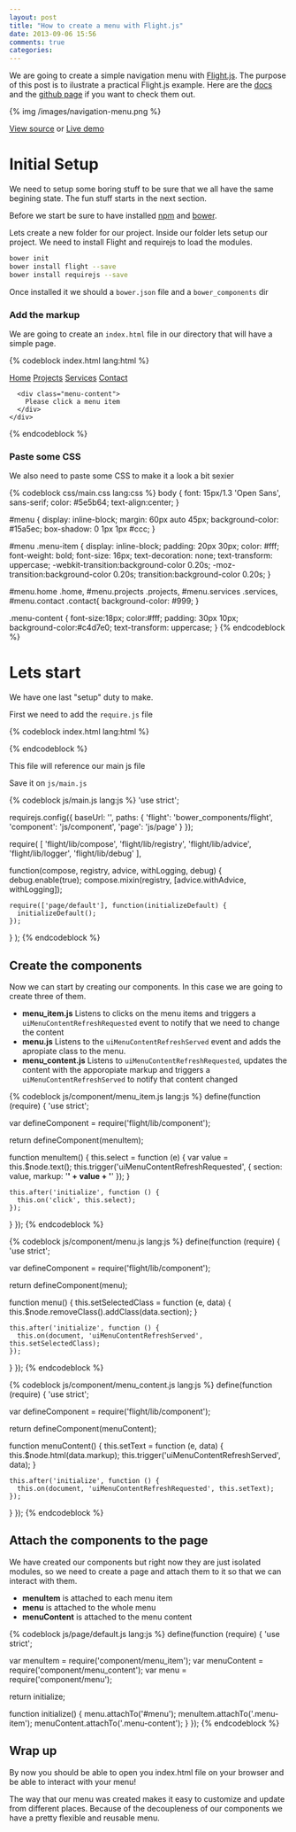 ```yaml
---
layout: post
title: "How to create a menu with Flight.js"
date: 2013-09-06 15:56
comments: true
categories:
---
```


We are going to create a simple navigation menu with
[Flight.js](http://flightjs.github.io/). The purpose of
this post is to ilustrate a practical Flight.js example. Here are the
[docs](https://github.com/flightjs/flight/tree/master/doc) and the [github
page](https://github.com/flightjs/flight)
if you want to check them out.

{% img /images/navigation-menu.png %}

[View source]() or [Live demo]()

# Initial Setup

We need to setup some boring stuff to be sure that we all have the same begining
state. The fun stuff starts in the next section.

Before we start be sure to have installed [npm]() and [bower]().

Lets create a new folder for our project. Inside our folder lets setup our project.
We need to install Flight and requirejs to load the modules.

```bash
bower init
bower install flight --save
bower install requirejs --save
```

Once installed it we should a `bower.json` file and a `bower_components` dir

### Add the markup

We are going to create an `index.html` file in our directory that will have a
simple page.

{% codeblock index.html lang:html %}
<html>
  <head>
    <link rel="stylesheet" href="css/main.css">
  </head>
  <body>
    <div id="main">
      <nav id="menu">
        <a href="#" class="home menu-item">Home</a>
        <a href="#" class="projects menu-item">Projects</a>
        <a href="#" class="services menu-item">Services</a>
        <a href="#" class="contact menu-item">Contact</a>
      </nav>

      <div class="menu-content">
        Please click a menu item
      </div>
    </div>
  </body>
</html>
{% endcodeblock %}


### Paste some CSS

We also need to paste some CSS to make it a look a bit sexier

{% codeblock css/main.css lang:css %}
body {
  font: 15px/1.3 'Open Sans', sans-serif;
  color: #5e5b64;
  text-align:center;
}

#menu {
  display: inline-block;
  margin: 60px auto 45px;
  background-color: #15a5ec;
  box-shadow: 0 1px 1px #ccc;
}

#menu .menu-item {
  display: inline-block;
  padding: 20px 30px;
  color: #fff;
  font-weight: bold;
  font-size: 16px;
  text-decoration: none;
  text-transform: uppercase;
  -webkit-transition:background-color 0.20s;
  -moz-transition:background-color 0.20s;
  transition:background-color 0.20s;
}

#menu.home .home,
#menu.projects .projects,
#menu.services .services,
#menu.contact .contact{
  background-color: #999;
}


.menu-content {
  font-size:18px;
  color:#fff;
  padding: 30px 10px;
  background-color:#c4d7e0;
  text-transform: uppercase;
}
{% endcodeblock %}

# Lets start

We have one last "setup" duty to make.

First we need to add the `require.js` file

{% codeblock index.html lang:html %}
<script src="bower_components/requirejs/require.js" data-main="js/main.js"></script>
{% endcodeblock %}


This file will reference our main js file

Save it on `js/main.js`


{% codeblock js/main.js lang:js %}
'use strict';

requirejs.config({
  baseUrl: '',
  paths: {
    'flight': 'bower_components/flight',
    'component': 'js/component',
    'page': 'js/page'
  }
});

require(
  [
    'flight/lib/compose',
    'flight/lib/registry',
    'flight/lib/advice',
    'flight/lib/logger',
    'flight/lib/debug'
  ],

  function(compose, registry, advice, withLogging, debug) {
    debug.enable(true);
    compose.mixin(registry, [advice.withAdvice, withLogging]);

    require(['page/default'], function(initializeDefault) {
      initializeDefault();
    });
  }
);
{% endcodeblock %}

## Create the components

Now we can start by creating our components. In this case we are going to create
three of them.

* **menu_item.js** Listens to clicks on the menu items and triggers a
  `uiMenuContentRefreshRequested` event to notify that we need to change the
  content
* **menu.js** Listens to the `uiMenuContentRefreshServed` event and adds the
  apropiate class to the menu.
* **menu_content.js** Listens to `uiMenuContentRefreshRequested`, updates the content
  with the apporopiate markup and triggers a `uiMenuContentRefreshServed` to
  notify that content changed


{% codeblock js/component/menu_item.js lang:js %}
define(function (require) {
  'use strict';

  var defineComponent = require('flight/lib/component');

  return defineComponent(menuItem);

  function menuItem() {
    this.select = function (e) {
      var value = this.$node.text();
      this.trigger('uiMenuContentRefreshRequested', {
        section: value,
        markup: '<b>' + value + '</b>'
      });
    }

    this.after('initialize', function () {
      this.on('click', this.select);
    });
  }
});
{% endcodeblock %}

{% codeblock js/component/menu.js lang:js %}
define(function (require) {
  'use strict';

  var defineComponent = require('flight/lib/component');

  return defineComponent(menu);

  function menu() {
    this.setSelectedClass = function (e, data) {
      this.$node.removeClass().addClass(data.section);
    }

    this.after('initialize', function () {
      this.on(document, 'uiMenuContentRefreshServed', this.setSelectedClass);
    });
  }
});
{% endcodeblock %}

{% codeblock js/component/menu_content.js lang:js %}
define(function (require) {
  'use strict';

  var defineComponent = require('flight/lib/component');

  return defineComponent(menuContent);

  function menuContent() {
    this.setText = function (e, data) {
      this.$node.html(data.markup);
      this.trigger('uiMenuContentRefreshServed', data);
    }

    this.after('initialize', function () {
      this.on(document, 'uiMenuContentRefreshRequested', this.setText);
    });
  }
});
{% endcodeblock %}

## Attach the components to the page

We have created our components but right now they are just isolated modules, so
we need to create a page and attach them to it so that we can interact with
them.

* **menuItem** is attached to each menu item
* **menu** is attached to the whole menu
* **menuContent** is attached to the menu content

{% codeblock js/page/default.js lang:js %}
define(function (require) {
  'use strict';

  var menuItem = require('component/menu_item');
  var menuContent = require('component/menu_content');
  var menu = require('component/menu');

  return initialize;

  function initialize() {
    menu.attachTo('#menu');
    menuItem.attachTo('.menu-item');
    menuContent.attachTo('.menu-content');
  }
});
{% endcodeblock %}

## Wrap up

By now you should be able to open you index.html file on your browser and be
able to interact with your menu!

The way that our menu was created makes it easy to customize and update from
different places. Because of the decoupleness of our components we have a pretty
flexible and reusable menu.
